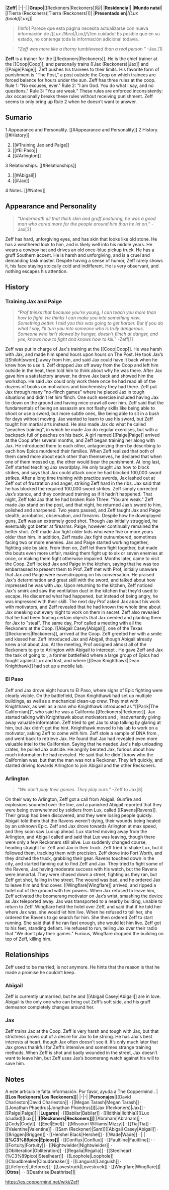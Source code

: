 |**Zeff**|
|-|-|
|**Grupo**|[[Reckoners\|Reckoners]]🐱︎|
|**Residencia**||
|**Mundo natal**|[[Tierra (Reckoners)\|Tierra (Reckoners)]]|
|**Presentado en**|*[[Lux (book)\|Lux]]*|

> [!info] Parece que esta página necesita actualizarse con nueva información de *[[Lux (libro)\|Lux]]*!¡Ten cuidado! Es posible que en su estado, no contenga toda la información adicional todavía.

>“*Zeff was more like a thorny tumbleweed than a real person.*”
\-Jax.[1]


**Zeff** is a trainer for the [[Reckoners\|Reckoners]]. He is the chief trainer at the [[Coop\|Coop]], and personally trains [[Jax (Reckoners)\|Jax]] and [[Paige\|Paige]].
Zeff pushes his trainees to their limits. His favorite form of punishment is "The Post," a post outside the Coop on which trainees are forced balance for hours under the sun.
Zeff has three rules at the coop. Rule 1: "No excuses, ever." Rule 2: "I am God. You do what I say, and no questions." Rule 3: "You are weak." These rules are enforced inconsistently: Jax occasionally breaks these rules without receiving punishment. Zeff seems to only bring up Rule 2 when he doesn't want to answer.

## Sumario

1 Appearance and Personality. [[#Appearance and Personality]] 
2 History. [[#History]] 

2. [[#Training Jax and Paige]] 
2. [[#El Paso]] 
2. [[#Arlington]] 


3 Relationships. [[#Relationships]] 

3. [[#Abigail]] 
3. [[#Jax]] 


4 Notes. [[#Notes]] 


## Appearance and Personality
>“*Underneath all that thick skin and gruff posturing, he was a good man who cared more for the people around him than he let on.*”
\-Jax[3]


Zeff has hard, unforgiving eyes, and has skin that looks like old stone. He has a weathered look to him, and is likely well into his middle years. He wears a cowboy hat and drives an old once-blue pickup truck. He has a gruff Southern accent. He is harsh and unforgiving, and is a cruel and demanding task master. Despite having a sense of humor, Zeff rarely shows it, his face staying stoically cold and indifferent. He is very observant, and nothing escapes his attention.

## History
### Training Jax and Paige
>“*Prof thinks that because you're young, I can teach you more than how to fight. He thinks I can make you into something new. Something better. I told you this was going to get harder. But if you do what I say, I'll turn you into someone who is truly dangerous. Someone who isn't slowed by hunger, doesn't flinch at danger, and yes, knows how to fight and knows how to kill.*”
\-Zeff[1]


Zeff was put in charge of Jax's training at the [[Coop\|Coop]]. He was harsh with Jax, and made him spend hours upon hours on The Post. He took Jax’s [[Shiloh\|sword]] away from him, and said Jax could have it back when he knew how to use it. Zeff dropped Jax off away from the Coop and left him outside in the heat, then told him to think about why he was there. After Jax gave him a satisfactory answer, he drove Jax back and showed him the  workshop. He said Jax could only work there once he had read all of the dozens of books on motivators and biochemistry they had there.
Zeff put Jax through many "no-flinch games" where he placed Jax in tough situations and didn’t let him flinch. One such exercise included having Jax lie down on the ground and having mice crawl all over him. Zeff said that the fundamentals of being an assassin are not flashy skills like being able to shoot or use a sword, but more subtle ones, like being able to sit in a bush for days without moving. Jax wanted to learn to use his sword, but Zeff tought him martial arts instead. He also made Jax do what he called "peaches training", in which he made Jax do regular exercises, but with a backpack full of peaches on his back.
A girl named [[Paige\|Paige]] arrived at the Coop after several months, and Zeff began training her along with Jax. He introduced them to each other, antagonizing them by describing to each how Epics murdered their families. When Zeff realized that both of them cared more about each other than themselves, he declared that when one of them messed up, the other would bear the punishment.
At long last, Zeff started teaching Jax swordplay. He only taught Jax how to block strikes, and says that Jax could attack once he had blocked 100,000 sword strikes. After a long time training with practice swords, Jax lashed out at Zeff out of frustration and anger, striking Zeff hard in the ribs. Jax said that he has blocked the required 100,000 sword strikes. Zeff simply corrected Jax’s stance, and they continued training as if it hadn’t happened. That night, Zeff told Jax that he had broken Rule Three: "You are weak." Zeff made Jax stand on the post, and that night, he returned Jax’s sword to him, polished and sharpened.
Two years passed, and Zeff taught Jax and Paige stealth, acrobatics, observation, and firearms. Despite how he downplayed guns, Zeff was an extremely good shot. Though Jax initially struggled, he eventually got better at firearms. Paige, however continually remained the better shot. Zeff made Jax fight older kids who were five or more years older than him. In addition, Zeff made Jax fight outnumbered, sometimes facing two or more enemies. Jax and Paige started working together, fighting side by side. From then on, Zeff let them fight together, but made the bouts even more unfair, making them fight up to six or seven enemies at once, or making them fight otherwise impaired.
Months later,  came to visit the Coop. Zeff locked Jax and Paige in the kitchen, saying that he was too embarrassed to present them to Prof. Zeff met with Prof, initially unaware that Jax and Paige were eavesdropping on his conversation. He praised Jax's determination and great skill with the sword, and talked about how impressed he was with Jax. Upon returning to the kitchen, Zeff noticed Jax's smirk and saw the ventilation duct in the kitchen that they'd used to escape. He discerned what had happened, but instead of being angry, he was impressed with their skill. The next day Prof asked Jax about his work with motivators, and Zeff revealed that he had known the whole time about Jax sneaking out every night to work on them in secret. Zeff also revealed that he had been finding certain objects that Jax needed and planting them for Jax to "steal".
The same day, Prof called a meeting with all the Reckoners at the Coop. [[Abigail Casey\|Abigail]], one of the Texas [[Reckoners\|Reckoners]], arrived at the Coop. Zeff greeted her with a smile and kissed her. Zeff introduced Jax and Abigail, though Abigail already knew a lot about Jax. At the meeting, Prof assigned almost all of the Reckoners to go to Arlington with Abigail to intercept . He gave Zeff and Jax the task of going to , a former battlefield where a large group of Epics had fought against Lux and lost, and where [[Dean Knighthawk\|Dean Knighthawk]] had set up a mobile lab.

### El Paso
Zeff and Jax drove eight hours to El Paso, where signs of Epic fighting were clearly visible. On the battlefield, Dean Knighthawk had set up multiple buildings, as well as a mechanical clean-up crew. They met with Knighthawk, as well as a man who Knighthawk introduced as "[[Parik\|The Californian]]", who said he was a California [[Reckoners\|Reckoner]]. Jax started talking with Knighthawk about motivators and , inadvertently giving away valuable information. Zeff tried to get Jax to stop talking by glaring at him, but Jax didn't get the hint. Knighthawk moved to his lab to work on a motivator, asking Zeff to come with him. Zeff stole a sample of DNA from , and went back to retrieve Jax. He found that Jax had revealed even more valuable intel to the Californian. Saying that he needed Jax's help unloading crates, he pulled Jax outside. He angrily berated Jax, furious about how much information he had revealed. He said that he didn't know who the Californian was, but that the man was not a Reckoner. They left quickly, and started driving towards Arlington to join Abigail and the other Reckoners.

### Arlington
>“*We don’t play their games. They play ours.*”
\-Zeff to Jax[8]


On their way to Arlington, Zeff got a call from Abigail. Gunfire and explosions sounded over the line, and a panicked Abigail reported that they were being overwhelmed by soldiers from Lux, called [[Ravens\|Ravens]]. Their group had been discovered, and they were losing people quickly. Abigail told them that the Ravens weren’t dying, their wounds being healed by an unknown Epic. Zeff and Jax drove towards Arlington at max speed, and they soon saw Lux up ahead. Lux started moving away from the Arlington, and Abigail called and said that Lux was leaving, though there were only a few Reckoners still alive. Lux suddenly changed course, heading straight for Zeff and Jax in their truck. Zeff tried to shake Lux, but it followed them, tracking them with precision. Zeff drove into Fort Worth, and they ditched the truck, grabbing their gear. Ravens touched down in the city, and started fanning out to find Zeff and Jax. They tried to fight some of the Ravens, Jax having moderate success with his  watch, but the Ravens were immortal. They were chased down a street, fighting as they ran, but Zeff got shot, falling in the street. The wound was bad, and he ordered Jax to leave him and find cover. [[Wingflare\|Wingflare]] arrived, and ripped a hotel out of the ground with her powers. When Jax refused to leave him, Zeff activated the boomerang motivator on Jax’s wrist, smashing the device as Jax teleported away. Jax was transported to a nearby building, unable to return to Zeff.
Wingflare held the hotel over Zeff, and said that if he told her where Jax was, she would let him live. When he refused to tell her, she ordered the Ravens to go search for him. She then ordered Zeff to start running. She said that if he ran fast enough, she would let him live. Zeff got to his feet, standing defiant. He refused to run, telling Jax over their radio that "We don’t play their games." Furious, Wingflare dropped the building on top of Zeff, killing him.

## Relationships
Zeff used to be married, is not anymore. He hints that the reason is that he made a promise he couldn’t keep.

### Abigail
Zeff is currently unmarried, but he and [[Abigail Casey\|Abigail]] are in love. Abigail is the only one who can bring out Zeff’s soft side, and his gruff demeanor completely changes around her.

### Jax
Zeff trains Jax at the Coop. Zeff is very harsh and tough with Jax, but that strictness grows out of a desire for Jax to be strong. He has Jax's best interests at heart, though Jax often doesn't see it.  It’s only much later that Jax grows thankful for Zeff’s intensive and sometimes strange training methods. When Zeff is shot and badly wounded in the street, Jax doesn’t want to leave him, but Zeff uses Jax’s boomerang watch against his will to save him.


## Notes

A este artículo le falta información. Por favor, ayuda a The Coppermind .
|**[[Los Reckoners\|Los Reckoners]]**|
|-|-|
|**Personajes**|[[David Charleston\|David Charleston]] · [[Megan Tarash\|Megan Tarash]] · [[Jonathan Phaedrus\|Jonathan Phaedrus]][[Jax (Reckoners)\|Jax]] · [[Paige\|Paige]]|
|**Lugares**| · [[Babilar\|Babilar]] · [[Ildithia\|Ildithia]][[Lux (ciudad)\|Lux]]|
|**[[Reckoners\|Reckoners]]**|[[Abraham\|Abraham]] · [[Cody\|Cody]] · [[Exel\|Exel]] · [[Missouri Williams\|Mizzy]] · [[Tia\|Tia]] · [[Valentine\|Valentine]] · [[Sam (Reckoner)\|Sam]][[Abigail Casey\|Abigail]] · [[Briggen\|Briggen]] · [[Hershel Black\|Hershel]] · [[Wade\|Wade]] · |
|**[[%C3%89pico\|Épicos]]**| · [[Conflux\|Conflux]] · [[Faultline\|Faultline]] ·  · [[Fortuity\|Fortuity]] · [[Nightwielder\|Nightwielder]] · [[Obliteration\|Obliteration]] · [[Regalia\|Regalia]] · [[Steelheart (%C3%89pico)\|Steelheart]] · [[Loophole\|Loophole]][[Cloudbreaker\|Cloudbreaker]] · [[Languish\|Languish]] · [[Lifeforce\|Lifeforce]] · [[Lovestruck\|Lovestruck]] · [[Wingflare\|Wingflare]]|
|**Otros**| ·  · [[Deathrise\|Deathrise]]|



https://es.coppermind.net/wiki/Zeff